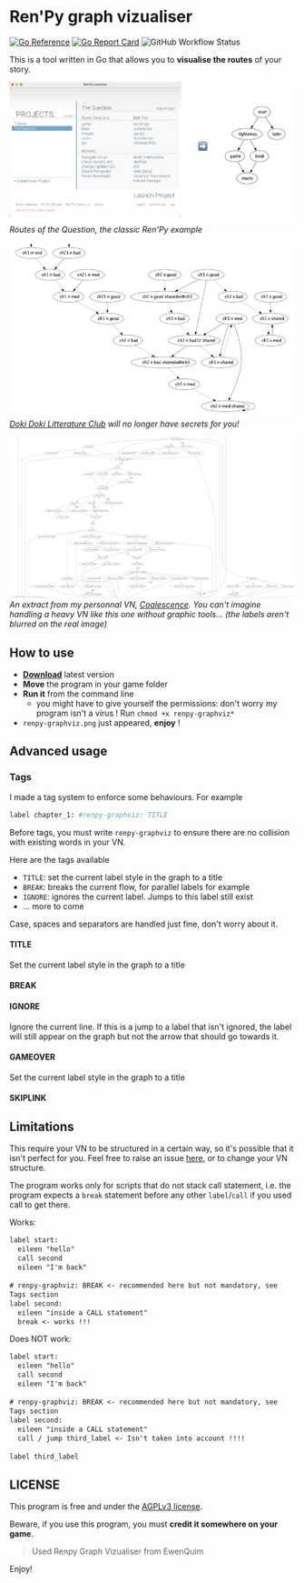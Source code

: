 # Ren'Py graph vizualiser

[![Go Reference](https://pkg.go.dev/badge/github.com/ewenquim/renpy-graphviz.svg)](https://pkg.go.dev/github.com/ewenquim/renpy-graphviz)
[![Go Report Card](https://goreportcard.com/badge/github.com/ewenquim/renpy-graphviz)](https://goreportcard.com/report/github.com/ewenquim/renpy-graphviz)
![GitHub Workflow Status](https://img.shields.io/github/workflow/status/ewenquim/renpy-graphviz/Distribute%20executable)

This is a tool written in Go that allows you to **visualise the routes** of your story.

![](./data/the_question.jpg)
_Routes of the Question, the classic Ren'Py example_

![](./data/DDLC_extract.png)
_[Doki Doki Litterature Club](https://ddlc.moe/) will no longer have secrets for you!_

![](./data/CXVL_extract.png)
_An extract from my personnal VN, [Coalescence](https://play.google.com/store/apps/details?id=com.coal). You can't imagine handling a heavy VN like this one without graphic tools... (the labels aren't blurred on the real image)_

## How to use

- [**Download**](https://github.com/EwenQuim/renpy-graphviz/releases) latest version
- **Move** the program in your game folder
- **Run it** from the command line
  - you might have to give yourself the permissions: don't worry my program isn't a virus ! Run `chmod +x renpy-graphviz*`
- `renpy-graphviz.png` just appeared, **enjoy** !

## Advanced usage

### Tags

I made a tag system to enforce some behaviours. For example

```python
label chapter_1: #renpy-graphviz: TITLE
```

Before tags, you must write `renpy-graphviz` to ensure there are no collision with existing words in your VN.

Here are the tags available

- `TITLE`: set the current label style in the graph to a title
- `BREAK`: breaks the current flow, for parallel labels for example
- `IGNORE`: ignores the current label. Jumps to this label still exist
- ... more to come

Case, spaces and separators are handled just fine, don't worry about it.

#### TITLE

Set the current label style in the graph to a title

#### BREAK

#### IGNORE

Ignore the current line. If this is a jump to a label that isn't ignored, the label will still appear on the graph but not the arrow that should go towards it.

#### GAMEOVER

Set the current label style in the graph to a title

#### SKIPLINK

## Limitations

This require your VN to be structured in a certain way, so it's possible that it isn't perfect for you. Feel free to raise an issue [here](https://github.com/EwenQuim/renpy-graphviz/issues), or to change your VN structure.

The program works only for scripts that do not stack call statement, i.e. the program expects a `break` statement before any other `label`/`call` if you used call to get there.

Works:

```renpy
label start:
  eileen "hello"
  call second
  eileen "I'm back"

# renpy-graphviz: BREAK <- recommended here but not mandatory, see Tags section
label second:
  eileen "inside a CALL statement"
  break <- works !!!
```

Does NOT work:

```renpy
label start:
  eileen "hello"
  call second
  eileen "I'm back"

# renpy-graphviz: BREAK <- recommended here but not mandatory, see Tags section
label second:
  eileen "inside a CALL statement"
  call / jump third_label <- Isn't taken into account !!!!

label third_label
```

## LICENSE

This program is free and under the [AGPLv3 license](https://www.gnu.org/licenses/agpl-3.0.en.html).

Beware, if you use this program, you must **credit it somewhere on your game**.

> Used Renpy Graph Vizualiser from EwenQuim

Enjoy!
